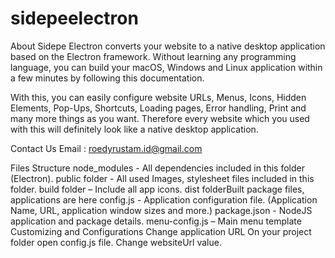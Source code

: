 # sidepeelectron
About 
Sidepe Electron converts your website to a native desktop application based on the Electron framework. Without learning any programming language, you can build your macOS, Windows and Linux application within a few minutes by following this documentation.

With this, you can easily configure website URLs, Menus, Icons, Hidden Elements, Pop-Ups, Shortcuts, Loading pages, Error handling, Print and many more things as you want. Therefore every website which you used with this will definitely look like a native desktop application.

Contact Us
Email : roedyrustam.id@gmail.com

Files Structure
node_modules - All dependencies included in this folder (Electron).
public folder - All used Images, stylesheet files included in this folder.
build folder – Include all app icons.
dist folderBuilt package files, applications are here
config.js - Application configuration file. (Application Name, URL, application window sizes and more.)
package.json - NodeJS application and package details.
menu-config.js – Main menu template
Customizing and Configurations
Change application URL
On your project folder open config.js file. Change websiteUrl value.
